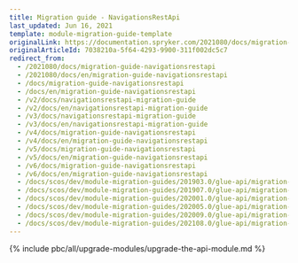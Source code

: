 ```yaml
---
title: Migration guide - NavigationsRestApi
last_updated: Jun 16, 2021
template: module-migration-guide-template
originalLink: https://documentation.spryker.com/2021080/docs/migration-guide-navigationsrestapi
originalArticleId: 7038210a-5f64-4293-9900-311f002dc5c7
redirect_from:
  - /2021080/docs/migration-guide-navigationsrestapi
  - /2021080/docs/en/migration-guide-navigationsrestapi
  - /docs/migration-guide-navigationsrestapi
  - /docs/en/migration-guide-navigationsrestapi
  - /v2/docs/navigationsrestapi-migration-guide
  - /v2/docs/en/navigationsrestapi-migration-guide
  - /v3/docs/navigationsrestapi-migration-guide
  - /v3/docs/en/navigationsrestapi-migration-guide
  - /v4/docs/migration-guide-navigationsrestapi
  - /v4/docs/en/migration-guide-navigationsrestapi
  - /v5/docs/migration-guide-navigationsrestapi
  - /v5/docs/en/migration-guide-navigationsrestapi
  - /v6/docs/migration-guide-navigationsrestapi
  - /v6/docs/en/migration-guide-navigationsrestapi
  - /docs/scos/dev/module-migration-guides/201903.0/glue-api/migration-guide-navigationsrestapi.html
  - /docs/scos/dev/module-migration-guides/201907.0/glue-api/migration-guide-navigationsrestapi.html
  - /docs/scos/dev/module-migration-guides/202001.0/glue-api/migration-guide-navigationsrestapi.html
  - /docs/scos/dev/module-migration-guides/202005.0/glue-api/migration-guide-navigationsrestapi.html
  - /docs/scos/dev/module-migration-guides/202009.0/glue-api/migration-guide-navigationsrestapi.html
  - /docs/scos/dev/module-migration-guides/202108.0/glue-api/migration-guide-navigationsrestapi.html
---
```


{% include pbc/all/upgrade-modules/upgrade-the-api-module.md %} <!-- To edit, see /_includes/pbc/all/upgrade-modules/upgrade-the-api-module.md -->
